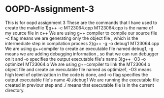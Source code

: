 # OOPD-Assignment-3
This is for oopd assignment 3
These are the commands that I have used to create the makefile
1)g++ -c MT23064.cpp
MT23064.cpp is the name of my source file in c++
We are using g++ compiler to compile our source file
-c flag means we are generating only the object file , which is the intermediate step in compilation process
2)g++ -g -o debug1 MT23064.cpp
We are using g++compiler to create an executable file named debug1, -g means we are adding debugging information , so that we can run debugger on it and -o specifies the output executable file's name
3)g++  -O3 -o optimize1 MT23064.o
We are using g++compiler to link the MT23064.o object file and create an executable file named as optimize1, -O3 means high level of optimization in the code is done, and -o flag specifies the output executable file's name
4)./debug1
We are running the executable file created in previour step and ./ means that executable file is in the current directory.
